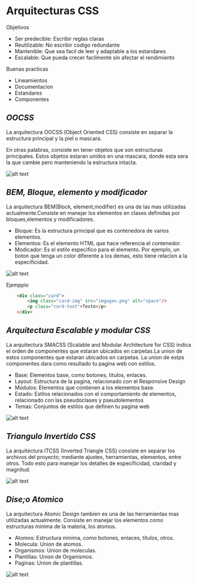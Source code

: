 # Arquitecturas CSS

Objetivos
+ Ser predecible: Escribir reglas claras
+ Reutilizable: No escribir codigo redundante
+ Mantenible: Que sea facil de leer y adaptable a los estandares
+ Escalable: Que pueda crecer facilmente sin afectar el rendimiento

Buenas practicas
+ Lineamientos
+ Documentacion
+ Estandares
+ Componentes




## *OOCSS*
La arquitectura OOCSS (Object Oriented CSS) consiste en separar la estructura principal y la piel o mascara.

En otras palabras, consiste en tener objetos que son estructuras principales. Estos objetos estaran unidos en una mascara, donde esta sera la que cambie pero manteniendo la estructura intacta.

![alt text](https://cdn.document360.io/da52b302-22aa-4a71-9908-ba18e68ffee7/Images/Documentation/frontend_developer34.png "Img Title Text 1")


## *BEM, Bloque, elemento y modificador*
La arquitectura BEM(Block, element,modifier) es una de las mas utilizadas actualmente.Consiste en manejar los elementos en clases definidas por bloques,elementos y modificadores.

+ Bloque: Es la estructura principal que es contenedora de varios elementos.
+ Elementos: Es el elemento HTML que hace referencia el contenedor.
+ Modicador: Es el estilo especifico para el elemento. Por ejemplo, un boton que tenga un color diferente a los demas, esto tiene relacion a la especificidad.


![alt text](https://cdn.document360.io/da52b302-22aa-4a71-9908-ba18e68ffee7/Images/Documentation/frontend_developer35.png "Img Title Text 1")

Ejempplo
``` Html
    <div class="card">
        <img class="card-img" src="imgagen.png" alt="space"/>
        <p class="card-text">Texto</p>
    </div>

```



## *Arquitectura Escalable y modular CSS*

La arquitectura SMACSS (Scalable and Modular Architecture for CSS) indica el orden de componentes que estaran ubicados en carpetas.La union de estos componentes que estaran ubicados en carpetas. La union de estps componentes dara como resultado tu pagina web con estilos.

+ Base: Elementos base, como botones, titulos, enlaces.
+ Layout: Estructura de la pagina, relacionado con el Responsive Design
+ Modulos: Elementos que contienen a los elementos base.
+ Estado:  Estilos relacionados con el comportamiento de elementos, relacionado con las pseudoclases y pseudolementos
+ Temas: Conjuntos de estilos que definen tu pagina web

![alt text](https://cdn.document360.io/da52b302-22aa-4a71-9908-ba18e68ffee7/Images/Documentation/frontend_developer36.png "Img Title Text 1")



## *Triangulo Invertido CSS*

La arquitectura ITCSS (Inverted Triangle CSS) consiste en separar los archivos del proyecto; mediante ajustes, herramientas, elementos, entre otros. Todo esto para manejar los detalles de especificidad, claridad y magnitud.


![alt text](https://cdn.document360.io/da52b302-22aa-4a71-9908-ba18e68ffee7/Images/Documentation/frontend_developer37.png "Img Title Text 1")


## *Dise;o Atomico*

La arquitectura Atomic Design tambien es una de las herramientas mas utilizadas actualmente. Consiste en manejar los elementos como estructuras minima de la materia, los atomos.

+ Atomos: Estructura minima, como botones, enlaces, titulos, otros.
+ Molecula: Union de atomos.
+ Organismos: Union de moleculas.
+ Plantillas: Union de Organismos.
+ Paginas: Union de plantillas.

![alt text](https://cdn.document360.io/da52b302-22aa-4a71-9908-ba18e68ffee7/Images/Documentation/frontend_developer38.png "Img Title Text 1")

